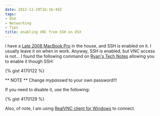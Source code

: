 ```yaml
---
date: 2012-11-29T16:16:49Z
tags:
- OSX
- Networking
- Tips
title: enabling VNC from SSH on OSX
---
```


I have a [Late 2008 MacBook Pro][1] in the house, and SSH is enabled on it. I usually leave it on when in work. Anyway, SSH is enabled, but VNC access is not... I found the following command on [Ryan's Tech Notes][2] allowing you to enable it though SSH:

{% gist 4170122 %} 

** NOTE ** Change *mypasswd* to your own password!!!

If you need to disable it, use the following:

{% gist 4170129 %}

Also, of note, I am using [RealVNC client for Windows][3] to connect. 

[1]:/Computers/MacBookPro.html
[2]:http://technotes.twosmallcoins.com/?p=279
[3]:http://www.realvnc.com/